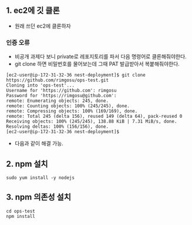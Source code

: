 ## 1. ec2에 깃 클론
- 원래 쓰던 ec2에 클론하자

### 인증 오류
- 비공개 과제다 보니 private로 레포지토리를 파서 다음 명령어로 클론해줘야한다.
- git clone 하면 비밀번호를 물어보는데 그때 PAT 발급받아서 복붙해줘야한다.

```
[ec2-user@ip-172-31-32-36 nest-deployment]$ git clone https://github.com/rimgosu/ops-test.git
Cloning into 'ops-test'...
Username for 'https://github.com': rimgosu
Password for 'https://rimgosu@github.com':
remote: Enumerating objects: 245, done.
remote: Counting objects: 100% (245/245), done.
remote: Compressing objects: 100% (169/169), done.
remote: Total 245 (delta 156), reused 149 (delta 64), pack-reused 0
Receiving objects: 100% (245/245), 138.88 KiB | 7.31 MiB/s, done.
Resolving deltas: 100% (156/156), done.
[ec2-user@ip-172-31-32-36 nest-deployment]$
```
- 다음과 같이 해결 가능.



## 2. npm 설치


```
sudo yum install -y nodejs
```


## 3. npm 의존성 설치


```
cd ops-test
npm install

```



